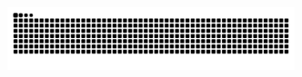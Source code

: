 

<picture>
  <source media="(prefers-color-scheme: dark)" srcset="https://raw.githubusercontent.com/benanasutay/benanasutay/output/github-contribution-grid-snake-dark.svg">
  <source media="(prefers-color-scheme: light)" srcset="https://raw.githubusercontent.com/benanasutay/benanasutay/output/github-contribution-grid-snake.svg">
  <img alt="github contribution grid snake animation" src="https://raw.githubusercontent.com/benanasutay/benanasutay/output/github-contribution-grid-snake.svg">
</picture>
